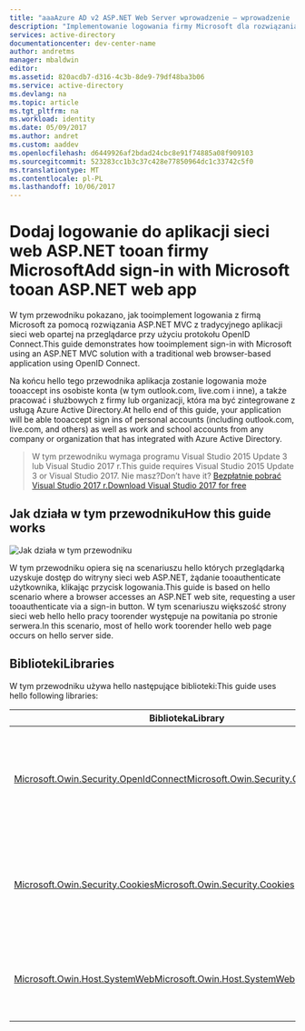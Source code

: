 ```yaml
---
title: "aaaAzure AD v2 ASP.NET Web Server wprowadzenie — wprowadzenie | Dokumentacja firmy Microsoft"
description: "Implementowanie logowania firmy Microsoft dla rozwiązania ASP.NET z aplikacji opartych na przeglądarce sieci web tradycyjnych przy użyciu standardowego protokołu OpenID Connect"
services: active-directory
documentationcenter: dev-center-name
author: andretms
manager: mbaldwin
editor: 
ms.assetid: 820acdb7-d316-4c3b-8de9-79df48ba3b06
ms.service: active-directory
ms.devlang: na
ms.topic: article
ms.tgt_pltfrm: na
ms.workload: identity
ms.date: 05/09/2017
ms.author: andret
ms.custom: aaddev
ms.openlocfilehash: d6449926af2bdad24cbc8e91f74885a08f909103
ms.sourcegitcommit: 523283cc1b3c37c428e77850964dc1c33742c5f0
ms.translationtype: MT
ms.contentlocale: pl-PL
ms.lasthandoff: 10/06/2017
---
```

# <a name="add-sign-in-with-microsoft-tooan-aspnet-web-app"></a><span data-ttu-id="5c62f-103">Dodaj logowanie do aplikacji sieci web ASP.NET tooan firmy Microsoft</span><span class="sxs-lookup"><span data-stu-id="5c62f-103">Add sign-in with Microsoft tooan ASP.NET web app</span></span>

<span data-ttu-id="5c62f-104">W tym przewodniku pokazano, jak tooimplement logowania z firmą Microsoft za pomocą rozwiązania ASP.NET MVC z tradycyjnego aplikacji sieci web opartej na przeglądarce przy użyciu protokołu OpenID Connect.</span><span class="sxs-lookup"><span data-stu-id="5c62f-104">This guide demonstrates how tooimplement sign-in with Microsoft using an ASP.NET MVC solution with a traditional web browser-based application using OpenID Connect.</span></span> 

<span data-ttu-id="5c62f-105">Na końcu hello tego przewodnika aplikacja zostanie logowania może tooaccept ins osobiste konta (w tym outlook.com, live.com i inne), a także pracować i służbowych z firmy lub organizacji, która ma być zintegrowane z usługą Azure Active Directory.</span><span class="sxs-lookup"><span data-stu-id="5c62f-105">At hello end of this guide, your application will be able tooaccept sign ins of personal accounts (including outlook.com, live.com, and others) as well as work and school accounts from any company or organization that has integrated with Azure Active Directory.</span></span> 

> <span data-ttu-id="5c62f-106">W tym przewodniku wymaga programu Visual Studio 2015 Update 3 lub Visual Studio 2017 r.</span><span class="sxs-lookup"><span data-stu-id="5c62f-106">This guide requires Visual Studio 2015 Update 3 or Visual Studio 2017.</span></span>  <span data-ttu-id="5c62f-107">Nie masz?</span><span class="sxs-lookup"><span data-stu-id="5c62f-107">Don’t have it?</span></span>  [<span data-ttu-id="5c62f-108">Bezpłatnie pobrać Visual Studio 2017 r.</span><span class="sxs-lookup"><span data-stu-id="5c62f-108">Download Visual Studio 2017 for free</span></span>](https://www.visualstudio.com/downloads/)

## <a name="how-this-guide-works"></a><span data-ttu-id="5c62f-109">Jak działa w tym przewodniku</span><span class="sxs-lookup"><span data-stu-id="5c62f-109">How this guide works</span></span>

![Jak działa w tym przewodniku](media/active-directory-serversidewebapp-aspnetwebappowin-intro/aspnetbrowsergeneral.png)

<span data-ttu-id="5c62f-111">W tym przewodniku opiera się na scenariuszu hello których przeglądarką uzyskuje dostęp do witryny sieci web ASP.NET, żądanie tooauthenticate użytkownika, klikając przycisk logowania.</span><span class="sxs-lookup"><span data-stu-id="5c62f-111">This guide is based on hello scenario where a browser accesses an ASP.NET web site, requesting a user tooauthenticate via a sign-in button.</span></span> <span data-ttu-id="5c62f-112">W tym scenariuszu większość strony sieci web hello hello pracy toorender występuje na powitania po stronie serwera.</span><span class="sxs-lookup"><span data-stu-id="5c62f-112">In this scenario, most of hello work toorender hello web page occurs on hello server side.</span></span>

## <a name="libraries"></a><span data-ttu-id="5c62f-113">Biblioteki</span><span class="sxs-lookup"><span data-stu-id="5c62f-113">Libraries</span></span>

<span data-ttu-id="5c62f-114">W tym przewodniku używa hello następujące biblioteki:</span><span class="sxs-lookup"><span data-stu-id="5c62f-114">This guide uses hello following libraries:</span></span>

|<span data-ttu-id="5c62f-115">Biblioteka</span><span class="sxs-lookup"><span data-stu-id="5c62f-115">Library</span></span>|<span data-ttu-id="5c62f-116">Opis</span><span class="sxs-lookup"><span data-stu-id="5c62f-116">Description</span></span>|
|---|---|
|[<span data-ttu-id="5c62f-117">Microsoft.Owin.Security.OpenIdConnect</span><span class="sxs-lookup"><span data-stu-id="5c62f-117">Microsoft.Owin.Security.OpenIdConnect</span></span>](https://www.nuget.org/packages/Microsoft.Owin.Security.OpenIdConnect/)|<span data-ttu-id="5c62f-118">Oprogramowanie pośredniczące, umożliwiający OpenIdConnect toouse aplikacji uwierzytelniania</span><span class="sxs-lookup"><span data-stu-id="5c62f-118">Middleware that enables an application toouse OpenIdConnect for authentication</span></span>|
|[<span data-ttu-id="5c62f-119">Microsoft.Owin.Security.Cookies</span><span class="sxs-lookup"><span data-stu-id="5c62f-119">Microsoft.Owin.Security.Cookies</span></span>](https://www.nuget.org/packages/Microsoft.Owin.Security.Cookies)|<span data-ttu-id="5c62f-120">Oprogramowanie pośredniczące, umożliwiającą sesję użytkownika toomaintain dla aplikacji przy użyciu plików cookie</span><span class="sxs-lookup"><span data-stu-id="5c62f-120">Middleware that enables an application toomaintain user session using cookies</span></span>|
|[<span data-ttu-id="5c62f-121">Microsoft.Owin.Host.SystemWeb</span><span class="sxs-lookup"><span data-stu-id="5c62f-121">Microsoft.Owin.Host.SystemWeb</span></span>](https://www.nuget.org/packages/Microsoft.Owin.Host.SystemWeb)|<span data-ttu-id="5c62f-122">Umożliwia aplikacji OWIN toorun w usługach IIS za pomocą potoku żądania ASP.NET hello</span><span class="sxs-lookup"><span data-stu-id="5c62f-122">Enables OWIN-based applications toorun on IIS using hello ASP.NET request pipeline</span></span>|

